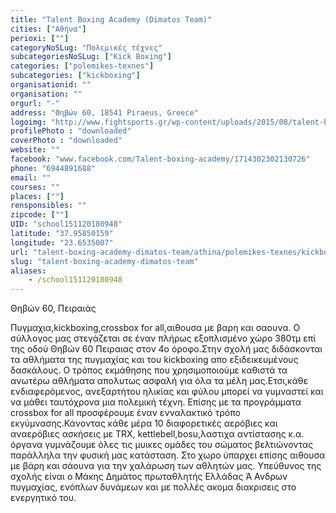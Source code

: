 ```yaml
---
title: "Talent Boxing Academy (Dimatos Team)"
cities: ["Αθήνα"]
perioxi: [""]
categoryNoSLug: "Πολεμικές τέχνες"
subcategoriesNoSLug: ["Kick Boxing"]
categories: ["polemikes-texnes"]
subcategories: ["kickboxing"]
organisationid: ""
organisation: ""
orgurl: "-"
address: "Θηβών 60, 18541 Piraeus, Greece"
logoimg: "http://www.fightsports.gr/wp-content/uploads/2015/08/talent-boxing-academy-new-logo.jpg"
profilePhoto : "downloaded"
coverPhoto : "downloaded"
website: ""
facebook: "www.facebook.com/Talent-boxing-academy/1714302302130726"
phone: "6944891688"
email: ""
courses: ""
places: [""]
rensponsibles: ""
zipcode: [""]
UID: "school151120180948"
latitude: "37.95850159"
longitude: "23.6535007"
url: "talent-boxing-academy-dimatos-team/athina/polemikes-texnes/kickboxing"
slug: "talent-boxing-academy-dimatos-team"
aliases:
    - /school151120180948
---
```



Θηβών 60, Πειραιάς

Πυγμαχια,kickboxing,crossbox for all,αιθουσα με βαρη και σαουνα. Ο σύλλογος μας στεγάζεται σε έναν πλήρως εξοπλισμένο χώρο 380τμ επί της οδού Θηβών 60 Πειραιας στον 4ο όροφο.Στην σχολή μας διδάσκονται τα αθλήματα της πυγμαχίας και του kickboxing απο εξιδεικευμένους δασκάλους. Ο τρόπος εκμάθησης που χρησιμοποιούμε καθιστά τα ανωτέρω αθλήματα απολυτως ασφαλή για όλα τα μέλη μας.Ετσι,κάθε ενδιαφερόμενος, ανεξαρτήτου ηλικίας και φύλου μπορεί να γυμναστεί και να μάθει ταυτόχρονα μια πολεμική τέχνη. Επίσης με τα προγράμματα crossbox for all προσφέρουμε έναν ενναλακτικό τρόπο εκγύμνασης.Κάνοντας κάθε μέρα 10 διαφορετικές αερόβιες και αναερόβιες ασκήσεις με TRX, kettlebell,bosu,λαστιχα αντίστασης κ.α. όργανα γυμνάζουμε όλες τις μυικες ομάδες του σώματος βελτιώνοντας παράλληλα την φυσική μας κατάσταση. Στο χωρο ύπαρχει επίσης αιθουσα με βάρη και σάουνα για την χαλάρωση των αθλητών μας. Υπεύθυνος της σχολής είναι ο Μάκης Δημάτος πρωταθλητής Ελλάδας Ά Ανδρων πυγμαχίας, ενόπλων δυνάμεων και με πολλές ακομα διακρισεις στο ενεργητικό του.